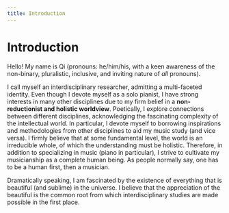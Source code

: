 ```yaml
---
title: Introduction
---
```

# Introduction

Hello! My name is Qi (pronouns: he/him/his, with a keen awareness of the non-binary, pluralistic, inclusive, and inviting nature of *all* pronouns).

I call myself an interdisciplinary researcher, admitting a multi-faceted identity. Even though I devote myself as a solo pianist, I have strong interests in many other disciplines due to my firm belief in a **non-reductionist and holistic worldview**. Poetically, I explore connections between different disciplines, acknowledging the fascinating complexity of the intellectual world. In particular, I devote myself to borrowing inspirations and methodologies from other disciplines to aid my music study (and vice versa). I firmly believe that at some fundamental level, the world is an irreducible whole, of which the understanding must be holistic. Therefore, in addition to specializing in music (piano in particular), I strive to cultivate my musicianship as a complete human being. As people normally say, one has to be a human first, then a musician.

Dramatically speaking, I am fascinated by the existence of everything that is beautiful (and sublime) in the universe. I believe that the appreciation of the beautiful is the common root from which interdisciplinary studies are made possible in the first place.
